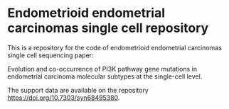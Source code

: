 # Endometrioid endometrial carcinomas single cell repository
This is a repository for the code of endometrioid endometrial carcinomas single cell sequencing paper: 

Evolution and co-occurrence of PI3K pathway gene mutations in endometrial carcinoma molecular subtypes at the single-cell level.

The support data are available on the repository https://doi.org/10.7303/syn68495380.
